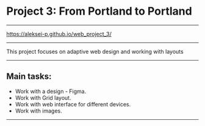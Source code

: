 # Project 3: From Portland to Portland
____
https://aleksei-p.github.io/web_project_3/
____
 This project focuses on adaptive web design and working with layouts
____
## Main tasks:
* Work with a design - Figma.
* Work with Grid layout.
* Work with web interface for different devices.
* Work with images.
____
